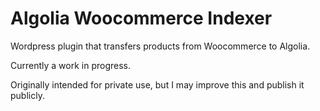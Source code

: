 # Algolia Woocommerce Indexer

Wordpress plugin that transfers products from Woocommerce to Algolia. 

Currently a work in progress.

Originally intended for private use, but I may improve this and publish it publicly. 
